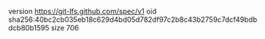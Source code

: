 version https://git-lfs.github.com/spec/v1
oid sha256:40bc2cb035eb18c629d4bd05d782df97c2b8c43b2759c7dcf49bdbdcb80b1595
size 706
